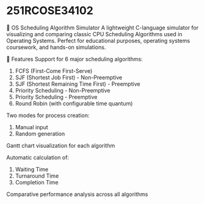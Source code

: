 # 251RCOSE34102

🧠 OS Scheduling Algorithm Simulator
A lightweight C-language simulator for visualizing and comparing classic CPU Scheduling Algorithms used in Operating Systems.
Perfect for educational purposes, operating systems coursework, and hands-on simulations.

📌 Features
Support for 6 major scheduling algorithms:

1. FCFS (First-Come First-Serve)
2. SJF (Shortest Job First) - Non-Preemptive
3. SJF (Shortest Remaining Time First) - Preemptive
4. Priority Scheduling - Non-Preemptive
5. Priority Scheduling - Preemptive
6. Round Robin (with configurable time quantum)

Two modes for process creation:

1. Manual input
2. Random generation

Gantt chart visualization for each algorithm

Automatic calculation of:

1. Waiting Time
2. Turnaround Time
3. Completion Time

Comparative performance analysis across all algorithms
